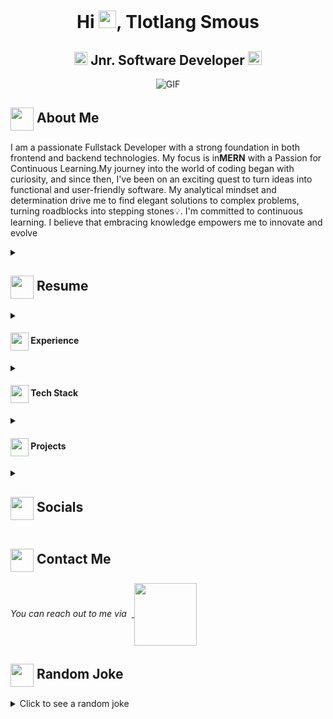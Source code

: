 <h1 align="center">Hi <img src="https://github.com/Smouzen/Tlotlang/blob/icons/Hi.gif" width="28px"/>, Tlotlang Smous</h2>
<h2 align="center">
  <img src="https://komarev.com/ghpvc/?username=ParthJohri&color=dc143c&style=for-the-badge" alt="Profile Views" style="height:21px;">
Jnr. Software Developer
<a href="https://smous-tlotlang.netlify.app//">
    <img src="https://img.shields.io/badge/Portfolio-543DE0?style=for-the-badge&logo=About.me&logoColor=white" alt="Portfolio" style="height:22px;">
</a>

</h2>

<div align="center">
 <img alt="GIF" src="https://media4.giphy.com/media/11KzOet1ElBDz2/giphy.gif?cid=6c09b952ufa3xxbbm0mpuadm2zaik3wjp4m9luz2ly0lyz8d&ep=v1_internal_gif_by_id&rid=giphy.gif&ct=g" />
</div>

## <img align ='center' src="https://i.giphy.com/media/v1.Y2lkPTc5MGI3NjExdjh2dDM4bDhyYzM5NmppaHJ6dG56Mmh3bTkyanFkdWRvZ3R1cGoycSZlcD12MV9pbnRlcm5hbF9naWZfYnlfaWQmY3Q9ZQ/LOnt6uqjD9OexmQJRB/giphy.gif" width="37" /> About Me

I am a passionate Fullstack Developer with a strong foundation in both frontend and backend technologies. My focus is in<strong>MERN</strong> with a Passion for Continuous Learning.My journey into the world of coding began with curiosity, and since then, I've been on an exciting quest to turn ideas into functional and user-friendly software. My analytical mindset and determination drive me to find elegant solutions to complex problems, turning roadblocks into stepping stones💡. I'm committed to continuous learning. I believe that embracing knowledge empowers me to innovate and evolve

<details>
 <summary><h2> <img align="center" src="https://github.com/Smouzen/Tlotlang/blob/icons/about.png" width="37" /> Resume</h2></summary>
 
 <details>
  <summary><h4> <img align="center" src="https://github.com/Smouzen/Tlotlang/blob/icons/academics.gif"  width="29"/> Academics</h2></summary>

- **Diploma in ICT**  (Sol Plaatje University) | Jan 2018 - Dec 2020
  - Programming Languages: Java, Python, Android Studio
  - Databases: MySQL
  - Key focus area: Agile Methodologies | Object Oriented Programming |Information Systems | Web-Development.
- **Advanced Diploma in ICT** (Sol Plaatje University) | Mar 2021 - Dec 2021
  - Programming Languages: Java, Python
  - Databases: MongoDB, Redis 
  - Project Management 
  - Key focus area: Agile Methodologies | Object Oriented Programming | Data Structures | System Design and Development
</details>
</details>
 <details>
  <summary><h4> <img align="center" src="https://github.com/Smouzen/Tlotlang/blob/icons/experience.gif"  width="29"/> Experience</h2></summary>

- **Free Lancer** Self- Employeed (Remote) | Oct 2022 -  Present
  • Developed and deployed web applications based on client specifications.
  • Utilized AWS EC2 for deployment and Docker for containerization the web application.
  • Utilized GitHub actions for CI/CD workflows, enhancing development 
efficiency.
</details>
  

<details>
  <summary><h4> <img align="center" src="https://github.com/Smouzen/Tlotlang/blob/icons/techstack.gif"  width="29"/> Tech Stack</h2></summary>

  #### Languages


  ![Java](https://img.shields.io/badge/java-%23ED8B00.svg?style=for-the-badge&logo=java&logoColor=white) 
  ![JavaScript](https://img.shields.io/badge/javascript-%23323330.svg?style=for-the-badge&logo=javascript&logoColor=%23F7DF1E) 
  ![Python](https://img.shields.io/badge/python-3670A0?style=for-the-badge&logo=python&logoColor=ffdd54) 
  ![Markdown](https://img.shields.io/badge/markdown-%23000000.svg?style=for-the-badge&logo=markdown&logoColor=white) 
  ![CSS3](https://img.shields.io/badge/css3-%231572B6.svg?style=for-the-badge&logo=css3&logoColor=white) 
  ![HTML5](https://img.shields.io/badge/html5-%23E34F26.svg?style=for-the-badge&logo=html5&logoColor=white)

  #### Libraries/Frameworks
  ![Bootstrap](https://img.shields.io/badge/bootstrap-%23563D7C.svg?style=for-the-badge&logo=bootstrap&logoColor=white) 

  ![TailwindCSS](https://img.shields.io/badge/tailwindcss-%2338B2AC.svg?style=for-the-badge&logo=tailwind-css&logoColor=white) 

  ![React](https://img.shields.io/badge/react-%2320232a.svg?style=for-the-badge&logo=react&logoColor=%2361DAFB) 
  ![ANDROID](https://img.shields.io/badge/android-%2320232a.svg?style=for-the-badge&logo=android&logoColor=%a4c639) 

  ![jQuery](https://img.shields.io/badge/jquery-%230769AD.svg?style=for-the-badge&logo=jquery&logoColor=white) 
  ![Express.js](https://img.shields.io/badge/threejs-black?style=for-the-badge&logo=three.js&logoColor=white) 
  ![Firebase](https://img.shields.io/badge/firebase-%23039BE5.svg?style=for-the-badge&logo=firebase) 
  ![MySQL](https://img.shields.io/badge/mysql-%2300f.svg?style=for-the-badge&logo=mysql&logoColor=white) 
  ![MongoDB](https://img.shields.io/badge/MongoDB-%234ea94b.svg?style=for-the-badge&logo=mongodb&logoColor=white) 


  #### Deployment
  ![AWS](https://img.shields.io/badge/AWS-%23FF9900.svg?style=for-the-badge&logo=amazon-aws&logoColor=white) 
  ![Netlify](https://img.shields.io/badge/netlify-%23000000.svg?style=for-the-badge&logo=netlify&logoColor=#00C7B7) 


  #### Tools
  ![Arduino](https://img.shields.io/badge/-Arduino-00979D?style=for-the-badge&logo=Arduino&logoColor=white)
  ![Figma](https://img.shields.io/badge/figma-%23F24E1E.svg?style=for-the-badge&logo=figma&logoColor=white) 

</details>

<details>
  <summary><h4> <img align="center" src="https://github.com/Smouzen/Tlotlang/blob/icons/Github.gif"  width="29"/> Projects</h2></summary>

  #### <a href="https://github.com/ParthJohri/rm-whatsapp-bot">Estate Agent</a>
  <span><img src="https://img.shields.io/badge/Node.js-%2343853D.svg?style=for-the-badge&logo=node.js&logoColor=white"> 
    <img src="https://img.shields.io/badge/MongoDB-%234ea94b.svg?style=for-the-badge&logo=mongodb&logoColor=white"> 
    <img src="https://img.shields.io/badge/Tailwind_CSS-38B2AC?style=for-the-badge&logo=tailwind-css&logoColor=white"> 
    <img src="https://img.shields.io/badge/React-20232A?style=for-the-badge&logo=react&logoColor=61DAFB"></span>  
I am building a web application using MERN, for the students to find accommodation easily in the neighborhood. Web application uses MongoDB for a flexible and scalable data management. Express js to build back-end components, React js and Tailwind css to build the front-end components and Node js for back-end and front-end components to communicate.

  #### <a href="https://github.com/ParthJohri/Lumos-Bot">Livity ICT Website</a>
  <span><img src="https://img.shields.io/badge/Node.js-%2343853D.svg?style=for-the-badge&logo=node.js&logoColor=white"> 
    <img src="https://img.shields.io/badge/MongoDB-%234ea94b.svg?style=for-the-badge&logo=mongodb&logoColor=white"> 
    <img src="https://img.shields.io/badge/Tailwind_CSS-38B2AC?style=for-the-badge&logo=tailwind-css&logoColor=white"> 
    <img src="https://img.shields.io/badge/React-20232A?style=for-the-badge&logo=react&logoColor=61DAFB"></span>  
The main objective was to enhance my React skill. This is my side project, just for practices purposes. I want to learn react props and useState
</details>

</details>


<details>
  <summary><h2> <img align ='center' src='https://i.giphy.com/media/v1.Y2lkPTc5MGI3NjExaGtqdDdwN2oyNWJ4czlncHBkamJxaHcxYmVmcXY3a3I3MjRmYjBrbCZlcD12MV9pbnRlcm5hbF9naWZfYnlfaWQmY3Q9ZQ/kmUvauX8TMWg0OsqKW/giphy.gif' width ='37' /> Socials</h2></summary>

<div style="display: flex; flex-direction: column; justify-content: center; align-items: center; ">
  <a href="https://github.com/Smouzen">
    <img align="center" src="https://github.com/Smouzen/Tlotlang/blob/icons/Github.gif" width="70"/>
  </a>
  <a href="https://www.linkedin.com/in/tlotlang-smous-424564201/">
    <img align="center" src="https://github.com/Smouzen/Tlotlang/blob/icons/Linkedin.gif" width="70"/>
  </a>
 
</div>

  
</details>

## <img align="center" src="https://github.com/Smouzen/Tlotlang/blob/icons/Contact.gif"  width="37"/> Contact Me

<p> 
 <i>You can reach out to me via</i> 
&nbsp;<a href="mailto:contact.tlsmous09@yahoo.com">
     <img align="center" src="https://github.com/Smouzen/Tlotlang/blob/icons/Gmail.gif"  width="100"/>
 </a>
</p>



## <img align ='center' src='https://media2.giphy.com/media/UQDSBzfyiBKvgFcSTw/giphy.gif?cid=ecf05e47p3cd513axbek3f56ti3jzizq8hincw20jauyyfyw&rid=giphy.gif' width ='37' /> Random Joke 

<details>
  <summary>Click to see a random joke</summary>
  <div align="center">
   
  ![Jokes Card](https://readme-jokes.vercel.app/api?theme=halloween)
  
  </div>
</details>


